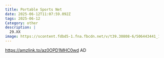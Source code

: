 ```yaml
---
title: Portable Sports Net
date: 2025-06-12T11:07:59.092Z
tags: 2025-06-12
Category: other
description: |
  29.XX
image: https://scontent.fdbd5-1.fna.fbcdn.net/v/t39.30808-6/506443441_122163638210522111_3109394520305258370_n.jpg?_nc_cat=110&ccb=1-7&_nc_sid=127cfc&_nc_ohc=wyx64taXDNQQ7kNvwGAXrwR&_nc_oc=AdkmlJmyBnGPQMOO1r4IrHh3dIsl9--QczPTM6KqSGvElhGzLmDolG2x_oPQxAo7nEYpd7GcWYEHi7z-3q3JlToi&_nc_zt=23&_nc_ht=scontent.fdbd5-1.fna&_nc_gid=OC7enMbcm3xIgubKZl-bJQ&oh=00_AfNHahp6VvdxT1y_pkBZSy8liadTVUwkQyz3S1IB6ByQ8g&oe=685075F6
---
```

https://amzlink.to/az0OPD1MHC0wd    AD